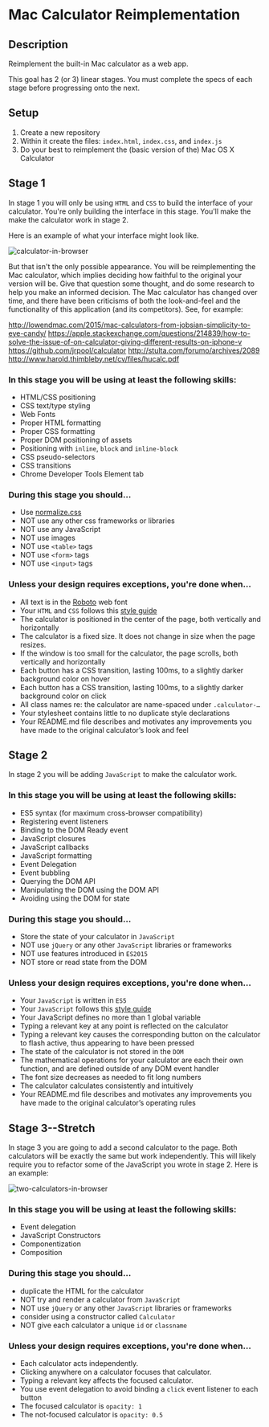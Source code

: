 # Mac Calculator Reimplementation

## Description

Reimplement the built-in Mac calculator as a web app.

This goal has 2 (or 3) linear stages. You must complete the specs of each stage before
progressing onto the next.

## Setup

1. Create a new repository
0. Within it create the files: `index.html`, `index.css`, and `index.js`
0. Do your best to reimplement the (basic version of the) Mac OS X Calculator


## Stage 1

In stage 1 you will only be using `HTML` and `CSS` to build the interface of your
calculator. You're only building the interface in this stage. You'll make the
make the calculator work in stage 2.

Here is an example of what your interface might look like.

![calculator-in-browser](https://cloud.githubusercontent.com/assets/8385/22572099/6786dd74-e957-11e6-9340-278e63aa3809.png)

But that isn't the only possible appearance. You will be reimplementing the Mac calculator, which implies
deciding how faithful to the original your version will be. Give that question some thought, and do some research to
help you make an informed decision. The Mac calculator has changed over time, and there have been criticisms
of both the look-and-feel and the functionality of this application (and its competitors). See, for example:

http://lowendmac.com/2015/mac-calculators-from-jobsian-simplicity-to-eye-candy/
https://apple.stackexchange.com/questions/214839/how-to-solve-the-issue-of-on-calculator-giving-different-results-on-iphone-v
https://github.com/jrpool/calculator
http://stulta.com/forumo/archives/2089
http://www.harold.thimbleby.net/cv/files/hucalc.pdf


### In this stage you will be using at least the following skills:

- HTML/CSS positioning
- CSS text/type styling
- Web Fonts
- Proper HTML formatting
- Proper CSS formatting
- Proper DOM positioning of assets
- Positioning with `inline`, `block` and `inline-block`
- CSS pseudo-selectors
- CSS transitions
- Chrome Developer Tools Element tab

### During this stage you should…

- Use [normalize.css](https://necolas.github.io/normalize.css/)
- NOT use any other css frameworks or libraries
- NOT use any JavaScript
- NOT use images
- NOT use `<table>` tags
- NOT use `<form>` tags
- NOT use `<input>` tags

### Unless your design requires exceptions, you're done when…

- All text is in the [Roboto](https://fonts.google.com/specimen/Roboto) web font
- Your `HTML` and `CSS` follows this [style guide](https://google.github.io/styleguide/htmlcssguide.html)
- The calculator is positioned in the center of the page, both vertically and horizontally
- The calculator is a fixed size. It does not change in size when the page resizes.
- If the window is too small for the calculator, the page scrolls, both vertically and horizontally
- Each button has a CSS transition, lasting 100ms, to a slightly darker background color on hover
- Each button has a CSS transition, lasting 100ms, to a slightly darker background color on click
- All class names re: the calculator are name-spaced under `.calculator-…`
- Your stylesheet contains little to no duplicate style declarations
- Your README.md file describes and motivates any improvements you have made to the original calculator’s look and feel

## Stage 2

In stage 2 you will be adding `JavaScript` to make the calculator work.

### In this stage you will be using at least the following skills:

- ES5 syntax (for maximum cross-browser compatibility)
- Registering event listeners
- Binding to the DOM Ready event
- JavaScript closures
- JavaScript callbacks
- JavaScript formatting
- Event Delegation
- Event bubbling
- Querying the DOM API
- Manipulating the DOM using the DOM API
- Avoiding using the DOM for state

### During this stage you should…

- Store the state of your calculator in `JavaScript`
- NOT use `jQuery` or any other `JavaScript` libraries or frameworks
- NOT use features introduced in `ES2015`
- NOT store or read state from the DOM

### Unless your design requires exceptions, you're done when…

- Your `JavaScript` is written in `ES5`
- Your `JavaScript` follows this [style guide](https://google.github.io/styleguide/jsguide.html)
- Your JavaScript defines no more than 1 global variable
- Typing a relevant key at any point is reflected on the calculator
- Typing a relevant key causes the corresponding button on the calculator to flash active, thus appearing to have been pressed
- The state of the calculator is not stored in the `DOM`
- The mathematical operations for your calculator are each their own function, and are defined outside of any DOM event handler
- The font size decreases as needed to fit long numbers
- The calculator calculates consistently and intuitively
- Your README.md file describes and motivates any improvements you have made to the original calculator’s operating rules

## Stage 3--Stretch

In stage 3 you are going to add a second calculator to the page. Both calculators will be exactly the same but work independently. This will likely require you to refactor some of the JavaScript you wrote in stage 2. Here is an example:

![two-calculators-in-browser](https://cloud.githubusercontent.com/assets/8385/22572109/72df42ba-e957-11e6-8c9e-c9efd39045c1.png)

### In this stage you will be using at least the following skills:

- Event delegation
- JavaScript Constructors
- Componentization
- Composition

### During this stage you should…

- duplicate the HTML for the calculator
- NOT try and render a calculator from `JavaScript`
- NOT use `jQuery` or any other `JavaScript` libraries or frameworks
- consider using a constructor called `Calculator`
- NOT give each calculator a unique `id` or `classname`

### Unless your design requires exceptions, you're done when…

- Each calculator acts independently.
- Clicking anywhere on a calculator focuses that calculator.
- Typing a relevant key affects the focused calculator.
- You use event delegation to avoid binding a `click` event listener to each button
- The focused calculator is `opacity: 1`
- The not-focused calculator is `opacity: 0.5`
